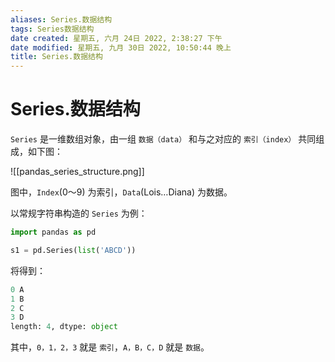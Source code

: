 ```yaml
---
aliases: Series.数据结构
tags: Series数据结构
date created: 星期五, 六月 24日 2022, 2:38:27 下午
date modified: 星期五, 九月 30日 2022, 10:50:44 晚上
title: Series.数据结构
---
```


# Series.数据结构

`Series` 是一维数组对象，由一组 `数据（data）` 和与之对应的 `索引（index）` 共同组成，如下图：

![[pandas_series_structure.png]]

图中，`Index`(0～9) 为索引，`Data`(Lois…Diana) 为数据。

以常规字符串构造的 `Series` 为例：

```python
import pandas as pd

s1 = pd.Series(list('ABCD'))
```

将得到：

```python
0 A
1 B
2 C
3 D
length: 4, dtype: object
```

其中，`0，1，2，3` 就是 `索引`，`A，B，C，D` 就是 `数据`。
